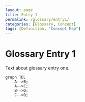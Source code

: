 ```yaml
---
layout: page
title: Entry 1
permalink: /glossary/entry1/
categories: [Glossary, Concept]
tags: [Definition, "Concept Map"]
---
```


# Glossary Entry 1

Text about glossary entry one.

```mermaid
graph TD;
    A-->B;
    A-->C;
    B-->D;
    C-->D;
```
